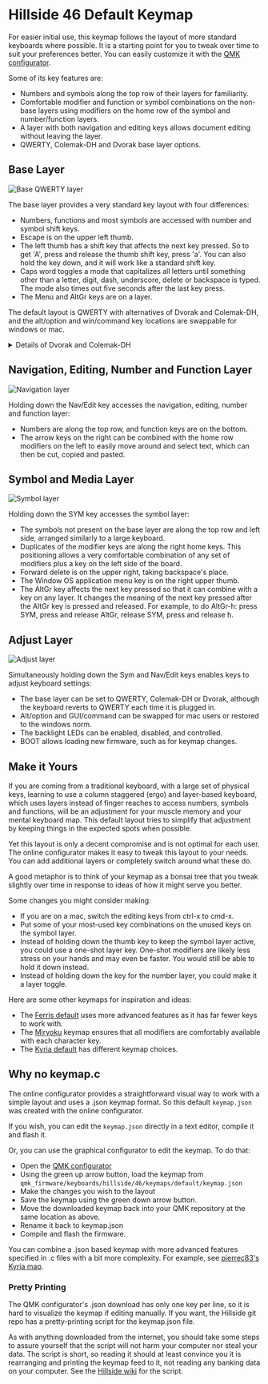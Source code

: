 # Hillside 46 Default Keymap

For easier initial use, this keymap follows the layout of more standard keyboards where possible. It is a starting point for you to tweak over time to suit your preferences better. You can easily customize it with the [QMK configurator](https://config.qmk.fm/#/hillside/46/LAYOUT).

Some of its key features are:

- Numbers and symbols along the top row of their layers for familiarity.
- Comfortable modifier and function or symbol combinations on the non-base layers using modifiers on the home row of the symbol and number/function layers.
- A layer with both navigation and editing keys allows document editing without leaving the layer.
- QWERTY, Colemak-DH and Dvorak base layer options.

## Base Layer


![Base QWERTY layer](https://imgur.com/C2kxwOuh.png)

The base layer provides a very standard key layout with four differences:

- Numbers, functions and most symbols are accessed with number and symbol shift keys.
- Escape is on the upper left thumb.
- The left thumb has a shift key that affects the next key pressed. So to get 'A', press and release the thumb shift key, press 'a'. You can also hold the key down, and it will work like a standard shift key.
- Caps word toggles a mode that capitalizes all letters until something other than a letter, digit, dash, underscore, delete or backspace is typed. The mode also times out five seconds after the last key press.
- The Menu and AltGr keys are on a layer.

The default layout is QWERTY with alternatives of Dvorak and Colemak-DH, and the alt/option and win/command key locations are swappable for windows or mac.

<details>
<summary>Details of Dvorak and Colemak-DH</summary>
The Dvorak and Colemak-DH base layers have identical non-alpha and non-symbol keys as the QWERTY base layer.
![Base Dvorak layer](https://imgur.com/5gGk2rOh.png)
![Base Colemak layer](https://imgur.com/xExBB8eh.png)
</details>


## Navigation, Editing, Number and Function Layer

![Navigation layer](https://imgur.com/Obx6oRTh.png)

Holding down the Nav/Edit key accesses the navigation, editing, number and function layer:

- Numbers are along the top row, and function keys are on the bottom.
- The arrow keys on the right can be combined with the home row modifiers on the left to easily move around and select text, which can then be cut, copied and pasted.


## Symbol and Media Layer

![Symbol layer](https://imgur.com/mzcB2JFh.png)

Holding down the SYM key accesses the symbol layer:

- The symbols not present on the base layer are along the top row and left side, arranged similarly to a large keyboard.
- Duplicates of the modifier keys are along the right home keys. This positioning allows a very comfortable combination of any set of modifiers plus a key on the left side of the board.
- Forward delete is on the upper right, taking backspace's place.
- The Window OS application menu key is on the right upper thumb. 
- The AltGr key affects the next key pressed so that it can combine with a key on any layer. It changes the meaning of the next key pressed after the AltGr key is pressed and released. For example, to do AltGr-h: press SYM, press and release AltGr, release SYM, press and release h.


## Adjust Layer

![Adjust layer](https://imgur.com/r3Ip7hxh.png)

Simultaneously holding down the Sym and Nav/Edit keys enables keys to adjust keyboard settings:

- The base layer can be set to QWERTY, Colemak-DH or Dvorak, although the keyboard reverts to QWERTY each time it is plugged in.
- Alt/option and GUI/command can be swapped for mac users or restored to the windows norm.
- The backlight LEDs can be enabled, disabled, and controlled.
- BOOT allows loading new firmware, such as for keymap changes.

## Make it Yours

If you are coming from a traditional keyboard,
  with a large set of physical keys,
  learning to use a column staggered (ergo) and layer-based keyboard,
  which uses layers instead of finger reaches to access numbers, symbols and functions,
  will be an adjustment for your muscle memory and your mental keyboard map.
This default layout tries to simplify that adjustment by keeping things in the expected spots when possible.

Yet this layout is only a decent compromise and is not optimal for each user.
The online configurator makes it easy to tweak this layout to your needs.
You can add additional layers or completely switch around what these do.

A good metaphor is to think of your keymap as a bonsai tree that you tweak slightly over time
  in response to ideas of how it might serve you better.

Some changes you might consider making:

- If you are on a mac, switch the editing keys from ctrl-x to cmd-x.
- Put some of your most-used key combinations on the unused keys
  on the symbol layer.
- Instead of holding down the thumb key to keep the symbol layer active,
  you could use a one-shot layer key.
  One-shot modifiers are likely less stress on your hands and may even be faster.
  You would still be able to hold it down instead.
- Instead of holding down the key for the number layer,
  you could make it a layer toggle.

Here are some other keymaps for inspiration and ideas:

- The [Ferris default](https://github.com/qmk/qmk_firmware/tree/master/keyboards/ferris/keymaps/default) uses more advanced features as it has far fewer keys to work with.
- The [Miryoku](https://github.com/manna-harbour/miryoku/tree/master/docs/reference) keymap ensures that all modifiers are comfortably available with each character key.
- The [Kyria default](https://github.com/qmk/qmk_firmware/tree/master/keyboards/splitkb/kyria/keymaps/default) has different keymap choices.

## Why no keymap.c

The online configurator provides a straightforward visual way
   to work with a simple layout and uses a .json keymap format.
So this default ```keymap.json``` was created with the online configurator.

If you wish, you can edit the ```keymap.json``` directly in a text editor,  compile it and flash it.

Or, you can use the graphical configurator to edit the keymap. To do that:

- Open the [QMK configurator](https://config.qmk.fm/#/hillside/46/LAYOUT)
- Using the green up arrow button, load the keymap from ```qmk_firmware/keyboards/hillside/46/keymaps/default/keymap.json```
- Make the changes you wish to the layout
- Save the keymap using the green down arrow button.
- Move the downloaded keymap back into your QMK repository 
     at the same location as above.
- Rename it back to keymap.json
- Compile and flash the firmware.

You can combine a .json based keymap with more advanced features
  specified in .c files with a bit more complexity.
For example, see
 [pierrec83's Kyria map](https://github.com/qmk/qmk_firmware/tree/master/keyboards/splitkb/kyria/keymaps/pierrec83).
 

### Pretty Printing
 
The QMK configurator's .json download has only one key per line,
so it is hard to visualize the keymap if editing manually.
If you want, the Hillside git repo has a pretty-printing script for the keymap.json file.
 
As with anything downloaded from the internet, you should take some steps to assure yourself that the script will not harm your computer nor steal your data. The script is short, so reading it should at least convince you it is rearranging and printing the keymap feed to it, not reading any banking data on your computer.
See the [Hillside wiki](https://github.com/mmccoyd/hillside/wiki) for the script.

